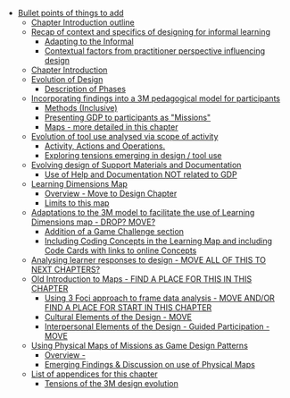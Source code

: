 -   [Bullet points of things to add](#bullet-points-of-things-to-add)
    -   [Chapter Introduction outline](#chapter-introduction-outline)
    -   [Recap of context and specifics of designing for informal
        learning](#recap-of-context-and-specifics-of-designing-for-informal-learning)
        -   [Adapting to the Informal](#adapting-to-the-informal)
        -   [Contextual factors from practitioner perspective
            influencing
            design](#contextual-factors-from-practitioner-perspective-influencing-design)
    -   [Chapter Introduction](#chapter-introduction)
    -   [Evolution of Design](#evolution-of-design)
        -   [Description of Phases](#description-of-phases)
    -   [Incorporating findings into a 3M pedagogical model for
        participants](#incorporating-findings-into-a-3m-pedagogical-model-for-participants)
        -   [Methods (Inclusive)](#methods-inclusive)
        -   [Presenting GDP to participants as
            "Missions"](#presenting-gdp-to-participants-as-missions)
        -   [Maps - more detailed in this
            chapter](#maps---more-detailed-in-this-chapter)
    -   [Evolution of tool use analysed via scope of
        activity](#evolution-of-tool-use-analysed-via-scope-of-activity)
        -   [Activity, Actions and
            Operations.](#activity-actions-and-operations.)
        -   [Exploring tensions emerging in design / tool
            use](#exploring-tensions-emerging-in-design-tool-use)
    -   [Evolving design of Support Materials and
        Documentation](#evolving-design-of-support-materials-and-documentation)
        -   [Use of Help and Documentation NOT related to
            GDP](#use-of-help-and-documentation-not-related-to-gdp)
    -   [Learning Dimensions Map](#learning-dimensions-map)
        -   [Overview - Move to Design
            Chapter](#overview---move-to-design-chapter)
        -   [Limits to this map](#limits-to-this-map)
    -   [Adaptations to the 3M model to facilitate the use of Learning
        Dimensions map - DROP?
        MOVE?](#adaptations-to-the-3m-model-to-facilitate-the-use-of-learning-dimensions-map---drop-move)
        -   [Addition of a Game Challenge
            section](#addition-of-a-game-challenge-section)
        -   [Including Coding Concepts in the Learning Map and including
            Code Cards with links to online
            Concepts](#including-coding-concepts-in-the-learning-map-and-including-code-cards-with-links-to-online-concepts)
    -   [Analysing learner responses to design - MOVE ALL OF THIS TO
        NEXT
        CHAPTERS?](#analysing-learner-responses-to-design---move-all-of-this-to-next-chapters)
    -   [Old Introduction to Maps - FIND A PLACE FOR THIS IN THIS
        CHAPTER](#old-introduction-to-maps---find-a-place-for-this-in-this-chapter)
        -   [Using 3 Foci approach to frame data analysis - MOVE AND/OR
            FIND A PLACE FOR START IN THIS
            CHAPTER](#using-3-foci-approach-to-frame-data-analysis---move-andor-find-a-place-for-start-in-this-chapter)
        -   [Cultural Elements of the Design -
            MOVE](#cultural-elements-of-the-design---move)
        -   [Interpersonal Elements of the Design - Guided
            Participation -
            MOVE](#interpersonal-elements-of-the-design---guided-participation---move)
    -   [Using Physical Maps of Missions as Game Design
        Patterns](#using-physical-maps-of-missions-as-game-design-patterns)
        -   [Overview -](#overview--)
        -   [Emerging Findings & Discussion on use of Physical
            Maps](#emerging-findings-discussion-on-use-of-physical-maps)
    -   [List of appendices for this
        chapter](#list-of-appendices-for-this-chapter)
        -   [Tensions of the 3M design
            evolution](#tensions-of-the-3m-design-evolution)
